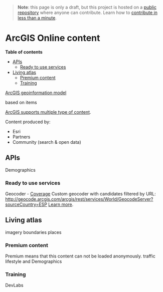 > **Note**: this page is only a draft, but this project is hosted on a [public repository](https://github.com/hhkaos/awesome-arcgis) where anyone can contribute. Learn how to [contribute in less than a minute](https://github.com/hhkaos/awesome-arcgis/blob/master/CONTRIBUTING.md#contributions).

# ArcGIS Online content
<!-- START doctoc generated TOC please keep comment here to allow auto update -->
<!-- DON'T EDIT THIS SECTION, INSTEAD RE-RUN doctoc TO UPDATE -->
**Table of contents**

- [APIs](#apis)
  - [Ready to use services](#ready-to-use-services)
- [Living atlas](#living-atlas)
  - [Premium content](#premium-content)
  - [Training](#training)

<!-- END doctoc generated TOC please keep comment here to allow auto update -->

[ArcGIS geoinformation model](https://doc.arcgis.com/en/arcgis-online/reference/geo-info.htm)

based on items

[ArcGIS supports multiple type of content](../,,/../content/README.md).

Content produced by:
* Esri
* Partners
* Community (search & open data)

## APIs
Demographics

### Ready to use services
Geocoder - [Coverage](https://doc.arcgis.com/en/arcgis-online/reference/geocode-coverage.htm)
Custom geocoder with candidates filtered by URL:
http://geocode.arcgis.com/arcgis/rest/services/World/GeocodeServer?sourceCountry=ESP
[Learn more](../rest-apis/ready-to-use-services/README.md).

## Living atlas
imagery
boundaries
places

### Premium content
Premium means that this content can not be loaded anonymously.
traffic
lifestyle and Demographics

### Training

DevLabs



